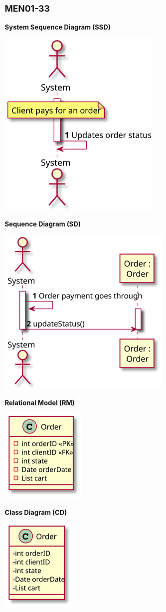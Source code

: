 # MEN01-33 #

## System Sequence Diagram (SSD) ##

![MEN01_33_SSD](MEN01_33_SSD.svg)

## Sequence Diagram (SD) ##

![MEN01_33_SD](MEN01_33_SD.svg)

## Relational Model (RM) ##

![MEN01_33_RM](MEN01_33_RM.svg)

## Class Diagram (CD) ##

![MEN01_33_CD](MEN01_33_CD.svg)